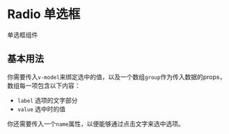 # Radio 单选框

单选框组件

## 基本用法

你需要传入`v-model`来绑定选中的值，以及一个数组`group`作为传入数据的props，数组每一项包含以下内容：

- `label` 选项的文字部分
- `value` 选中时的值

你还需要传入一个`name`属性，以便能够通过点击文字来选中选项。

<preview path="./basic.vue" title="." description="."></preview>
